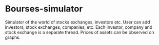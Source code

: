 # Bourses-simulator
Simulator of the world of stocks exchanges, investors etc.
User can add investors, stock exchanges,  companies, etc. Each investor, company and stock exchange is a separate thread.
Prices of assets can be observed on graphs.

